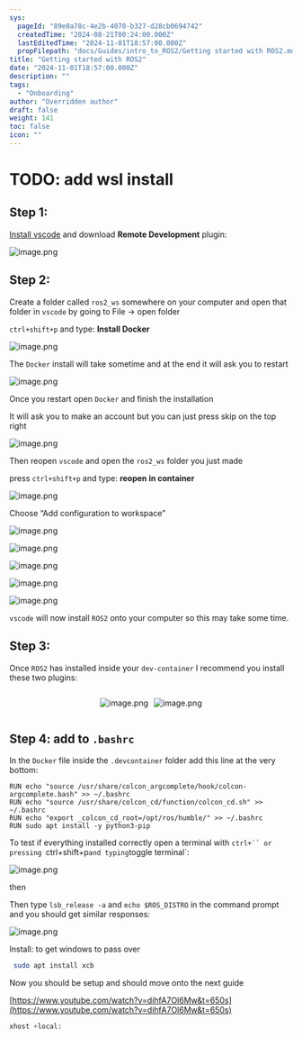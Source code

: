 ```yaml
---
sys:
  pageId: "89e0a78c-4e2b-4070-b327-d28cb0694742"
  createdTime: "2024-08-21T00:24:00.000Z"
  lastEditedTime: "2024-11-01T18:57:00.000Z"
  propFilepath: "docs/Guides/intro_to_ROS2/Getting started with ROS2.md"
title: "Getting started with ROS2"
date: "2024-11-01T18:57:00.000Z"
description: ""
tags:
  - "Onboarding"
author: "Overridden author"
draft: false
weight: 141
toc: false
icon: ""
---
```


# TODO: add wsl install

## Step 1:

[Install vscode](https://code.visualstudio.com/download) and download **Remote Development** plugin:

![image.png](https://prod-files-secure.s3.us-west-2.amazonaws.com/d518164a-d88e-44d1-a4ee-3adb3bd8bce0/efb52993-1881-4a40-b95e-6f020334f022/image.png?X-Amz-Algorithm=AWS4-HMAC-SHA256&X-Amz-Content-Sha256=UNSIGNED-PAYLOAD&X-Amz-Credential=ASIAZI2LB466TCMMO7VA%2F20250224%2Fus-west-2%2Fs3%2Faws4_request&X-Amz-Date=20250224T150901Z&X-Amz-Expires=3600&X-Amz-Security-Token=IQoJb3JpZ2luX2VjEPb%2F%2F%2F%2F%2F%2F%2F%2F%2F%2FwEaCXVzLXdlc3QtMiJGMEQCIGzgthcPoPo2%2BLM83XsrhthxoxTn%2BsoiH5NgMtW%2FLY46AiATkaxA4Zt%2FL2%2B2lEAdvr9Hc38ywn12qbTYwRdU6dsJUSr%2FAwgvEAAaDDYzNzQyMzE4MzgwNSIMxEPDmCfrXca1%2BOSOKtwDpYQEnqvhChUBBcmSwZoqq1czTYhDQawvBUATyNQ%2FCMNQRW2QgLNs3SCl%2Fb4D7WPnf%2BZnW0BE%2BD3Et7yMa3Z%2Fnfxxv6hJYdI8Ei5zirwXBC1f0Dr6uB24e2c6jrA3bKlfD8wcFJrKRchOCj7DQ132WwUbOXtsaG5q9%2FaO9oemFZLPn5Tx15CFFg90rEoNTl57Vvn6wbjJ3MP%2Bzj7BRGkNezRddL6BowsleKrgnB8QdtTdtTMzuFfGrv6rYtLOjnIoP7BxKhDPQiTir9FUMfj6bY1Z4vwMWiEA7gyA0YpERXmn2cKinfbRQeDomGFlUTDW7HjWA8drYVojVFGFreSqHz4g7v5HUicFHrHes10ZIAUKB5MQ0EclOkO3uuFxxnB%2B%2FHPgNrcLUlI39yPCug1RgHa%2FmBuYwZvGQNm8mdlPWVwtzgSw%2BoimIXY%2BIQHYLiFK0sCVpmaUs%2FFsgG8kUF%2FUH9MfmPeWsA04XBWvFZ60seSN3D%2BgMF8ZbVdaw%2BkZFiKMOwbUfm8lwm7V4GMLOkLyW7nd8gFxo1llcCfwD41V4OAk7beubGC1Y6UFI88mECvszYgddT%2FgMex1rAtjfJqj9B%2FGoVkrgoWQoWwXJrJRtpaVLT7sY2KFBgclaAow5f7xvQY6pgE3OODX0mcRvCrMpYTIbQvTl5byKt0MioFuTcpp2oH113lRTMOuklpyAz%2BOGTUZ5%2BY%2BERf5x0J1ZWLF4cV1XEPuvZH6PHQaonNGQ1QM2SGZ7SEK%2BH3Diag5lDUy7IteIuOKUkMd4x%2BVJMGXde0UDNwx2DaS%2B%2FwuJJHz3q0WOAj54KXIhm1l8kzxsJ0j42n6eSqwXh3ph2D0FT0z0u6%2BvrDOQvD1AQAE&X-Amz-Signature=ba06e727a70e827dfee97c9d4e1944a0a28d6da92230e2323eb8e1b59eccab66&X-Amz-SignedHeaders=host&x-id=GetObject)

## Step 2:

Create a folder called `ros2_ws` somewhere on your computer and open that folder in `vscode` by going to File → open folder 

`ctrl+shift+p` and type: **Install Docker**

![image.png](https://prod-files-secure.s3.us-west-2.amazonaws.com/d518164a-d88e-44d1-a4ee-3adb3bd8bce0/2269dc0e-1cd5-47ff-bceb-c04ad9b2eab0/image.png?X-Amz-Algorithm=AWS4-HMAC-SHA256&X-Amz-Content-Sha256=UNSIGNED-PAYLOAD&X-Amz-Credential=ASIAZI2LB466TCMMO7VA%2F20250224%2Fus-west-2%2Fs3%2Faws4_request&X-Amz-Date=20250224T150901Z&X-Amz-Expires=3600&X-Amz-Security-Token=IQoJb3JpZ2luX2VjEPb%2F%2F%2F%2F%2F%2F%2F%2F%2F%2FwEaCXVzLXdlc3QtMiJGMEQCIGzgthcPoPo2%2BLM83XsrhthxoxTn%2BsoiH5NgMtW%2FLY46AiATkaxA4Zt%2FL2%2B2lEAdvr9Hc38ywn12qbTYwRdU6dsJUSr%2FAwgvEAAaDDYzNzQyMzE4MzgwNSIMxEPDmCfrXca1%2BOSOKtwDpYQEnqvhChUBBcmSwZoqq1czTYhDQawvBUATyNQ%2FCMNQRW2QgLNs3SCl%2Fb4D7WPnf%2BZnW0BE%2BD3Et7yMa3Z%2Fnfxxv6hJYdI8Ei5zirwXBC1f0Dr6uB24e2c6jrA3bKlfD8wcFJrKRchOCj7DQ132WwUbOXtsaG5q9%2FaO9oemFZLPn5Tx15CFFg90rEoNTl57Vvn6wbjJ3MP%2Bzj7BRGkNezRddL6BowsleKrgnB8QdtTdtTMzuFfGrv6rYtLOjnIoP7BxKhDPQiTir9FUMfj6bY1Z4vwMWiEA7gyA0YpERXmn2cKinfbRQeDomGFlUTDW7HjWA8drYVojVFGFreSqHz4g7v5HUicFHrHes10ZIAUKB5MQ0EclOkO3uuFxxnB%2B%2FHPgNrcLUlI39yPCug1RgHa%2FmBuYwZvGQNm8mdlPWVwtzgSw%2BoimIXY%2BIQHYLiFK0sCVpmaUs%2FFsgG8kUF%2FUH9MfmPeWsA04XBWvFZ60seSN3D%2BgMF8ZbVdaw%2BkZFiKMOwbUfm8lwm7V4GMLOkLyW7nd8gFxo1llcCfwD41V4OAk7beubGC1Y6UFI88mECvszYgddT%2FgMex1rAtjfJqj9B%2FGoVkrgoWQoWwXJrJRtpaVLT7sY2KFBgclaAow5f7xvQY6pgE3OODX0mcRvCrMpYTIbQvTl5byKt0MioFuTcpp2oH113lRTMOuklpyAz%2BOGTUZ5%2BY%2BERf5x0J1ZWLF4cV1XEPuvZH6PHQaonNGQ1QM2SGZ7SEK%2BH3Diag5lDUy7IteIuOKUkMd4x%2BVJMGXde0UDNwx2DaS%2B%2FwuJJHz3q0WOAj54KXIhm1l8kzxsJ0j42n6eSqwXh3ph2D0FT0z0u6%2BvrDOQvD1AQAE&X-Amz-Signature=78029458bb825854269856882b869a191f409ca47fd2511480f310787719d71f&X-Amz-SignedHeaders=host&x-id=GetObject)

The `Docker` install will take sometime and at the end it will ask you to restart

![image.png](https://prod-files-secure.s3.us-west-2.amazonaws.com/d518164a-d88e-44d1-a4ee-3adb3bd8bce0/ed233f78-be33-4b1f-b89c-9c346c0e961e/image.png?X-Amz-Algorithm=AWS4-HMAC-SHA256&X-Amz-Content-Sha256=UNSIGNED-PAYLOAD&X-Amz-Credential=ASIAZI2LB466TCMMO7VA%2F20250224%2Fus-west-2%2Fs3%2Faws4_request&X-Amz-Date=20250224T150901Z&X-Amz-Expires=3600&X-Amz-Security-Token=IQoJb3JpZ2luX2VjEPb%2F%2F%2F%2F%2F%2F%2F%2F%2F%2FwEaCXVzLXdlc3QtMiJGMEQCIGzgthcPoPo2%2BLM83XsrhthxoxTn%2BsoiH5NgMtW%2FLY46AiATkaxA4Zt%2FL2%2B2lEAdvr9Hc38ywn12qbTYwRdU6dsJUSr%2FAwgvEAAaDDYzNzQyMzE4MzgwNSIMxEPDmCfrXca1%2BOSOKtwDpYQEnqvhChUBBcmSwZoqq1czTYhDQawvBUATyNQ%2FCMNQRW2QgLNs3SCl%2Fb4D7WPnf%2BZnW0BE%2BD3Et7yMa3Z%2Fnfxxv6hJYdI8Ei5zirwXBC1f0Dr6uB24e2c6jrA3bKlfD8wcFJrKRchOCj7DQ132WwUbOXtsaG5q9%2FaO9oemFZLPn5Tx15CFFg90rEoNTl57Vvn6wbjJ3MP%2Bzj7BRGkNezRddL6BowsleKrgnB8QdtTdtTMzuFfGrv6rYtLOjnIoP7BxKhDPQiTir9FUMfj6bY1Z4vwMWiEA7gyA0YpERXmn2cKinfbRQeDomGFlUTDW7HjWA8drYVojVFGFreSqHz4g7v5HUicFHrHes10ZIAUKB5MQ0EclOkO3uuFxxnB%2B%2FHPgNrcLUlI39yPCug1RgHa%2FmBuYwZvGQNm8mdlPWVwtzgSw%2BoimIXY%2BIQHYLiFK0sCVpmaUs%2FFsgG8kUF%2FUH9MfmPeWsA04XBWvFZ60seSN3D%2BgMF8ZbVdaw%2BkZFiKMOwbUfm8lwm7V4GMLOkLyW7nd8gFxo1llcCfwD41V4OAk7beubGC1Y6UFI88mECvszYgddT%2FgMex1rAtjfJqj9B%2FGoVkrgoWQoWwXJrJRtpaVLT7sY2KFBgclaAow5f7xvQY6pgE3OODX0mcRvCrMpYTIbQvTl5byKt0MioFuTcpp2oH113lRTMOuklpyAz%2BOGTUZ5%2BY%2BERf5x0J1ZWLF4cV1XEPuvZH6PHQaonNGQ1QM2SGZ7SEK%2BH3Diag5lDUy7IteIuOKUkMd4x%2BVJMGXde0UDNwx2DaS%2B%2FwuJJHz3q0WOAj54KXIhm1l8kzxsJ0j42n6eSqwXh3ph2D0FT0z0u6%2BvrDOQvD1AQAE&X-Amz-Signature=708838cc4604c8bbfa08f5d944a8532b49baa01b201245aa619fadd89bba093f&X-Amz-SignedHeaders=host&x-id=GetObject)

Once you restart open `Docker` and finish the installation

It will ask you to make an account but you can just press skip on the top right

![image.png](https://prod-files-secure.s3.us-west-2.amazonaws.com/d518164a-d88e-44d1-a4ee-3adb3bd8bce0/21010ad9-1659-4fd9-9f59-9932a09b2a3d/image.png?X-Amz-Algorithm=AWS4-HMAC-SHA256&X-Amz-Content-Sha256=UNSIGNED-PAYLOAD&X-Amz-Credential=ASIAZI2LB466TCMMO7VA%2F20250224%2Fus-west-2%2Fs3%2Faws4_request&X-Amz-Date=20250224T150901Z&X-Amz-Expires=3600&X-Amz-Security-Token=IQoJb3JpZ2luX2VjEPb%2F%2F%2F%2F%2F%2F%2F%2F%2F%2FwEaCXVzLXdlc3QtMiJGMEQCIGzgthcPoPo2%2BLM83XsrhthxoxTn%2BsoiH5NgMtW%2FLY46AiATkaxA4Zt%2FL2%2B2lEAdvr9Hc38ywn12qbTYwRdU6dsJUSr%2FAwgvEAAaDDYzNzQyMzE4MzgwNSIMxEPDmCfrXca1%2BOSOKtwDpYQEnqvhChUBBcmSwZoqq1czTYhDQawvBUATyNQ%2FCMNQRW2QgLNs3SCl%2Fb4D7WPnf%2BZnW0BE%2BD3Et7yMa3Z%2Fnfxxv6hJYdI8Ei5zirwXBC1f0Dr6uB24e2c6jrA3bKlfD8wcFJrKRchOCj7DQ132WwUbOXtsaG5q9%2FaO9oemFZLPn5Tx15CFFg90rEoNTl57Vvn6wbjJ3MP%2Bzj7BRGkNezRddL6BowsleKrgnB8QdtTdtTMzuFfGrv6rYtLOjnIoP7BxKhDPQiTir9FUMfj6bY1Z4vwMWiEA7gyA0YpERXmn2cKinfbRQeDomGFlUTDW7HjWA8drYVojVFGFreSqHz4g7v5HUicFHrHes10ZIAUKB5MQ0EclOkO3uuFxxnB%2B%2FHPgNrcLUlI39yPCug1RgHa%2FmBuYwZvGQNm8mdlPWVwtzgSw%2BoimIXY%2BIQHYLiFK0sCVpmaUs%2FFsgG8kUF%2FUH9MfmPeWsA04XBWvFZ60seSN3D%2BgMF8ZbVdaw%2BkZFiKMOwbUfm8lwm7V4GMLOkLyW7nd8gFxo1llcCfwD41V4OAk7beubGC1Y6UFI88mECvszYgddT%2FgMex1rAtjfJqj9B%2FGoVkrgoWQoWwXJrJRtpaVLT7sY2KFBgclaAow5f7xvQY6pgE3OODX0mcRvCrMpYTIbQvTl5byKt0MioFuTcpp2oH113lRTMOuklpyAz%2BOGTUZ5%2BY%2BERf5x0J1ZWLF4cV1XEPuvZH6PHQaonNGQ1QM2SGZ7SEK%2BH3Diag5lDUy7IteIuOKUkMd4x%2BVJMGXde0UDNwx2DaS%2B%2FwuJJHz3q0WOAj54KXIhm1l8kzxsJ0j42n6eSqwXh3ph2D0FT0z0u6%2BvrDOQvD1AQAE&X-Amz-Signature=da3ac4a72771c85316b21e7846cec9c95fd6d0d89fe11ea5d2255c21d789d87d&X-Amz-SignedHeaders=host&x-id=GetObject)

Then reopen `vscode` and open the `ros2_ws` folder you just made

press `ctrl+shift+p` and type: **reopen in container**

![image.png](https://prod-files-secure.s3.us-west-2.amazonaws.com/d518164a-d88e-44d1-a4ee-3adb3bd8bce0/4e93b8c2-41ad-488c-8095-c74205196118/image.png?X-Amz-Algorithm=AWS4-HMAC-SHA256&X-Amz-Content-Sha256=UNSIGNED-PAYLOAD&X-Amz-Credential=ASIAZI2LB466TCMMO7VA%2F20250224%2Fus-west-2%2Fs3%2Faws4_request&X-Amz-Date=20250224T150901Z&X-Amz-Expires=3600&X-Amz-Security-Token=IQoJb3JpZ2luX2VjEPb%2F%2F%2F%2F%2F%2F%2F%2F%2F%2FwEaCXVzLXdlc3QtMiJGMEQCIGzgthcPoPo2%2BLM83XsrhthxoxTn%2BsoiH5NgMtW%2FLY46AiATkaxA4Zt%2FL2%2B2lEAdvr9Hc38ywn12qbTYwRdU6dsJUSr%2FAwgvEAAaDDYzNzQyMzE4MzgwNSIMxEPDmCfrXca1%2BOSOKtwDpYQEnqvhChUBBcmSwZoqq1czTYhDQawvBUATyNQ%2FCMNQRW2QgLNs3SCl%2Fb4D7WPnf%2BZnW0BE%2BD3Et7yMa3Z%2Fnfxxv6hJYdI8Ei5zirwXBC1f0Dr6uB24e2c6jrA3bKlfD8wcFJrKRchOCj7DQ132WwUbOXtsaG5q9%2FaO9oemFZLPn5Tx15CFFg90rEoNTl57Vvn6wbjJ3MP%2Bzj7BRGkNezRddL6BowsleKrgnB8QdtTdtTMzuFfGrv6rYtLOjnIoP7BxKhDPQiTir9FUMfj6bY1Z4vwMWiEA7gyA0YpERXmn2cKinfbRQeDomGFlUTDW7HjWA8drYVojVFGFreSqHz4g7v5HUicFHrHes10ZIAUKB5MQ0EclOkO3uuFxxnB%2B%2FHPgNrcLUlI39yPCug1RgHa%2FmBuYwZvGQNm8mdlPWVwtzgSw%2BoimIXY%2BIQHYLiFK0sCVpmaUs%2FFsgG8kUF%2FUH9MfmPeWsA04XBWvFZ60seSN3D%2BgMF8ZbVdaw%2BkZFiKMOwbUfm8lwm7V4GMLOkLyW7nd8gFxo1llcCfwD41V4OAk7beubGC1Y6UFI88mECvszYgddT%2FgMex1rAtjfJqj9B%2FGoVkrgoWQoWwXJrJRtpaVLT7sY2KFBgclaAow5f7xvQY6pgE3OODX0mcRvCrMpYTIbQvTl5byKt0MioFuTcpp2oH113lRTMOuklpyAz%2BOGTUZ5%2BY%2BERf5x0J1ZWLF4cV1XEPuvZH6PHQaonNGQ1QM2SGZ7SEK%2BH3Diag5lDUy7IteIuOKUkMd4x%2BVJMGXde0UDNwx2DaS%2B%2FwuJJHz3q0WOAj54KXIhm1l8kzxsJ0j42n6eSqwXh3ph2D0FT0z0u6%2BvrDOQvD1AQAE&X-Amz-Signature=e8fc31ad1eac912ecb40909464d36ab8294eab33bce8d7d7fa0148fffbd20073&X-Amz-SignedHeaders=host&x-id=GetObject)

Choose “Add configuration to workspace”

![image.png](https://prod-files-secure.s3.us-west-2.amazonaws.com/d518164a-d88e-44d1-a4ee-3adb3bd8bce0/9560b282-5060-4989-ba37-97e7b2c22476/image.png?X-Amz-Algorithm=AWS4-HMAC-SHA256&X-Amz-Content-Sha256=UNSIGNED-PAYLOAD&X-Amz-Credential=ASIAZI2LB466TCMMO7VA%2F20250224%2Fus-west-2%2Fs3%2Faws4_request&X-Amz-Date=20250224T150901Z&X-Amz-Expires=3600&X-Amz-Security-Token=IQoJb3JpZ2luX2VjEPb%2F%2F%2F%2F%2F%2F%2F%2F%2F%2FwEaCXVzLXdlc3QtMiJGMEQCIGzgthcPoPo2%2BLM83XsrhthxoxTn%2BsoiH5NgMtW%2FLY46AiATkaxA4Zt%2FL2%2B2lEAdvr9Hc38ywn12qbTYwRdU6dsJUSr%2FAwgvEAAaDDYzNzQyMzE4MzgwNSIMxEPDmCfrXca1%2BOSOKtwDpYQEnqvhChUBBcmSwZoqq1czTYhDQawvBUATyNQ%2FCMNQRW2QgLNs3SCl%2Fb4D7WPnf%2BZnW0BE%2BD3Et7yMa3Z%2Fnfxxv6hJYdI8Ei5zirwXBC1f0Dr6uB24e2c6jrA3bKlfD8wcFJrKRchOCj7DQ132WwUbOXtsaG5q9%2FaO9oemFZLPn5Tx15CFFg90rEoNTl57Vvn6wbjJ3MP%2Bzj7BRGkNezRddL6BowsleKrgnB8QdtTdtTMzuFfGrv6rYtLOjnIoP7BxKhDPQiTir9FUMfj6bY1Z4vwMWiEA7gyA0YpERXmn2cKinfbRQeDomGFlUTDW7HjWA8drYVojVFGFreSqHz4g7v5HUicFHrHes10ZIAUKB5MQ0EclOkO3uuFxxnB%2B%2FHPgNrcLUlI39yPCug1RgHa%2FmBuYwZvGQNm8mdlPWVwtzgSw%2BoimIXY%2BIQHYLiFK0sCVpmaUs%2FFsgG8kUF%2FUH9MfmPeWsA04XBWvFZ60seSN3D%2BgMF8ZbVdaw%2BkZFiKMOwbUfm8lwm7V4GMLOkLyW7nd8gFxo1llcCfwD41V4OAk7beubGC1Y6UFI88mECvszYgddT%2FgMex1rAtjfJqj9B%2FGoVkrgoWQoWwXJrJRtpaVLT7sY2KFBgclaAow5f7xvQY6pgE3OODX0mcRvCrMpYTIbQvTl5byKt0MioFuTcpp2oH113lRTMOuklpyAz%2BOGTUZ5%2BY%2BERf5x0J1ZWLF4cV1XEPuvZH6PHQaonNGQ1QM2SGZ7SEK%2BH3Diag5lDUy7IteIuOKUkMd4x%2BVJMGXde0UDNwx2DaS%2B%2FwuJJHz3q0WOAj54KXIhm1l8kzxsJ0j42n6eSqwXh3ph2D0FT0z0u6%2BvrDOQvD1AQAE&X-Amz-Signature=e59459408e8cafb73f48dcde529fc45ee49378e88ac9770b603aea976b6ec685&X-Amz-SignedHeaders=host&x-id=GetObject)

![image.png](https://prod-files-secure.s3.us-west-2.amazonaws.com/d518164a-d88e-44d1-a4ee-3adb3bd8bce0/2ee63f81-886b-48e8-a553-dc6e5eac99e4/image.png?X-Amz-Algorithm=AWS4-HMAC-SHA256&X-Amz-Content-Sha256=UNSIGNED-PAYLOAD&X-Amz-Credential=ASIAZI2LB466TCMMO7VA%2F20250224%2Fus-west-2%2Fs3%2Faws4_request&X-Amz-Date=20250224T150901Z&X-Amz-Expires=3600&X-Amz-Security-Token=IQoJb3JpZ2luX2VjEPb%2F%2F%2F%2F%2F%2F%2F%2F%2F%2FwEaCXVzLXdlc3QtMiJGMEQCIGzgthcPoPo2%2BLM83XsrhthxoxTn%2BsoiH5NgMtW%2FLY46AiATkaxA4Zt%2FL2%2B2lEAdvr9Hc38ywn12qbTYwRdU6dsJUSr%2FAwgvEAAaDDYzNzQyMzE4MzgwNSIMxEPDmCfrXca1%2BOSOKtwDpYQEnqvhChUBBcmSwZoqq1czTYhDQawvBUATyNQ%2FCMNQRW2QgLNs3SCl%2Fb4D7WPnf%2BZnW0BE%2BD3Et7yMa3Z%2Fnfxxv6hJYdI8Ei5zirwXBC1f0Dr6uB24e2c6jrA3bKlfD8wcFJrKRchOCj7DQ132WwUbOXtsaG5q9%2FaO9oemFZLPn5Tx15CFFg90rEoNTl57Vvn6wbjJ3MP%2Bzj7BRGkNezRddL6BowsleKrgnB8QdtTdtTMzuFfGrv6rYtLOjnIoP7BxKhDPQiTir9FUMfj6bY1Z4vwMWiEA7gyA0YpERXmn2cKinfbRQeDomGFlUTDW7HjWA8drYVojVFGFreSqHz4g7v5HUicFHrHes10ZIAUKB5MQ0EclOkO3uuFxxnB%2B%2FHPgNrcLUlI39yPCug1RgHa%2FmBuYwZvGQNm8mdlPWVwtzgSw%2BoimIXY%2BIQHYLiFK0sCVpmaUs%2FFsgG8kUF%2FUH9MfmPeWsA04XBWvFZ60seSN3D%2BgMF8ZbVdaw%2BkZFiKMOwbUfm8lwm7V4GMLOkLyW7nd8gFxo1llcCfwD41V4OAk7beubGC1Y6UFI88mECvszYgddT%2FgMex1rAtjfJqj9B%2FGoVkrgoWQoWwXJrJRtpaVLT7sY2KFBgclaAow5f7xvQY6pgE3OODX0mcRvCrMpYTIbQvTl5byKt0MioFuTcpp2oH113lRTMOuklpyAz%2BOGTUZ5%2BY%2BERf5x0J1ZWLF4cV1XEPuvZH6PHQaonNGQ1QM2SGZ7SEK%2BH3Diag5lDUy7IteIuOKUkMd4x%2BVJMGXde0UDNwx2DaS%2B%2FwuJJHz3q0WOAj54KXIhm1l8kzxsJ0j42n6eSqwXh3ph2D0FT0z0u6%2BvrDOQvD1AQAE&X-Amz-Signature=eddff168c81f1519a9600bc72298a242c50488c27792069b163bab7818edf423&X-Amz-SignedHeaders=host&x-id=GetObject)

![image.png](https://prod-files-secure.s3.us-west-2.amazonaws.com/d518164a-d88e-44d1-a4ee-3adb3bd8bce0/ae1580b2-b048-407e-aed9-b584224a7a04/image.png?X-Amz-Algorithm=AWS4-HMAC-SHA256&X-Amz-Content-Sha256=UNSIGNED-PAYLOAD&X-Amz-Credential=ASIAZI2LB466TCMMO7VA%2F20250224%2Fus-west-2%2Fs3%2Faws4_request&X-Amz-Date=20250224T150901Z&X-Amz-Expires=3600&X-Amz-Security-Token=IQoJb3JpZ2luX2VjEPb%2F%2F%2F%2F%2F%2F%2F%2F%2F%2FwEaCXVzLXdlc3QtMiJGMEQCIGzgthcPoPo2%2BLM83XsrhthxoxTn%2BsoiH5NgMtW%2FLY46AiATkaxA4Zt%2FL2%2B2lEAdvr9Hc38ywn12qbTYwRdU6dsJUSr%2FAwgvEAAaDDYzNzQyMzE4MzgwNSIMxEPDmCfrXca1%2BOSOKtwDpYQEnqvhChUBBcmSwZoqq1czTYhDQawvBUATyNQ%2FCMNQRW2QgLNs3SCl%2Fb4D7WPnf%2BZnW0BE%2BD3Et7yMa3Z%2Fnfxxv6hJYdI8Ei5zirwXBC1f0Dr6uB24e2c6jrA3bKlfD8wcFJrKRchOCj7DQ132WwUbOXtsaG5q9%2FaO9oemFZLPn5Tx15CFFg90rEoNTl57Vvn6wbjJ3MP%2Bzj7BRGkNezRddL6BowsleKrgnB8QdtTdtTMzuFfGrv6rYtLOjnIoP7BxKhDPQiTir9FUMfj6bY1Z4vwMWiEA7gyA0YpERXmn2cKinfbRQeDomGFlUTDW7HjWA8drYVojVFGFreSqHz4g7v5HUicFHrHes10ZIAUKB5MQ0EclOkO3uuFxxnB%2B%2FHPgNrcLUlI39yPCug1RgHa%2FmBuYwZvGQNm8mdlPWVwtzgSw%2BoimIXY%2BIQHYLiFK0sCVpmaUs%2FFsgG8kUF%2FUH9MfmPeWsA04XBWvFZ60seSN3D%2BgMF8ZbVdaw%2BkZFiKMOwbUfm8lwm7V4GMLOkLyW7nd8gFxo1llcCfwD41V4OAk7beubGC1Y6UFI88mECvszYgddT%2FgMex1rAtjfJqj9B%2FGoVkrgoWQoWwXJrJRtpaVLT7sY2KFBgclaAow5f7xvQY6pgE3OODX0mcRvCrMpYTIbQvTl5byKt0MioFuTcpp2oH113lRTMOuklpyAz%2BOGTUZ5%2BY%2BERf5x0J1ZWLF4cV1XEPuvZH6PHQaonNGQ1QM2SGZ7SEK%2BH3Diag5lDUy7IteIuOKUkMd4x%2BVJMGXde0UDNwx2DaS%2B%2FwuJJHz3q0WOAj54KXIhm1l8kzxsJ0j42n6eSqwXh3ph2D0FT0z0u6%2BvrDOQvD1AQAE&X-Amz-Signature=92f0715fe7e7afbfb8ff64be2f0b0a760427f93ed39d045929e9e310ad1310f6&X-Amz-SignedHeaders=host&x-id=GetObject)

![image.png](https://prod-files-secure.s3.us-west-2.amazonaws.com/d518164a-d88e-44d1-a4ee-3adb3bd8bce0/53255b28-f75e-430f-b9e3-c0ac8577e42b/image.png?X-Amz-Algorithm=AWS4-HMAC-SHA256&X-Amz-Content-Sha256=UNSIGNED-PAYLOAD&X-Amz-Credential=ASIAZI2LB466TCMMO7VA%2F20250224%2Fus-west-2%2Fs3%2Faws4_request&X-Amz-Date=20250224T150901Z&X-Amz-Expires=3600&X-Amz-Security-Token=IQoJb3JpZ2luX2VjEPb%2F%2F%2F%2F%2F%2F%2F%2F%2F%2FwEaCXVzLXdlc3QtMiJGMEQCIGzgthcPoPo2%2BLM83XsrhthxoxTn%2BsoiH5NgMtW%2FLY46AiATkaxA4Zt%2FL2%2B2lEAdvr9Hc38ywn12qbTYwRdU6dsJUSr%2FAwgvEAAaDDYzNzQyMzE4MzgwNSIMxEPDmCfrXca1%2BOSOKtwDpYQEnqvhChUBBcmSwZoqq1czTYhDQawvBUATyNQ%2FCMNQRW2QgLNs3SCl%2Fb4D7WPnf%2BZnW0BE%2BD3Et7yMa3Z%2Fnfxxv6hJYdI8Ei5zirwXBC1f0Dr6uB24e2c6jrA3bKlfD8wcFJrKRchOCj7DQ132WwUbOXtsaG5q9%2FaO9oemFZLPn5Tx15CFFg90rEoNTl57Vvn6wbjJ3MP%2Bzj7BRGkNezRddL6BowsleKrgnB8QdtTdtTMzuFfGrv6rYtLOjnIoP7BxKhDPQiTir9FUMfj6bY1Z4vwMWiEA7gyA0YpERXmn2cKinfbRQeDomGFlUTDW7HjWA8drYVojVFGFreSqHz4g7v5HUicFHrHes10ZIAUKB5MQ0EclOkO3uuFxxnB%2B%2FHPgNrcLUlI39yPCug1RgHa%2FmBuYwZvGQNm8mdlPWVwtzgSw%2BoimIXY%2BIQHYLiFK0sCVpmaUs%2FFsgG8kUF%2FUH9MfmPeWsA04XBWvFZ60seSN3D%2BgMF8ZbVdaw%2BkZFiKMOwbUfm8lwm7V4GMLOkLyW7nd8gFxo1llcCfwD41V4OAk7beubGC1Y6UFI88mECvszYgddT%2FgMex1rAtjfJqj9B%2FGoVkrgoWQoWwXJrJRtpaVLT7sY2KFBgclaAow5f7xvQY6pgE3OODX0mcRvCrMpYTIbQvTl5byKt0MioFuTcpp2oH113lRTMOuklpyAz%2BOGTUZ5%2BY%2BERf5x0J1ZWLF4cV1XEPuvZH6PHQaonNGQ1QM2SGZ7SEK%2BH3Diag5lDUy7IteIuOKUkMd4x%2BVJMGXde0UDNwx2DaS%2B%2FwuJJHz3q0WOAj54KXIhm1l8kzxsJ0j42n6eSqwXh3ph2D0FT0z0u6%2BvrDOQvD1AQAE&X-Amz-Signature=0e9e3815c1648102682efd2bfd98028afec67924b06d0cd9c518ebc5ebef6e24&X-Amz-SignedHeaders=host&x-id=GetObject)

![image.png](https://prod-files-secure.s3.us-west-2.amazonaws.com/d518164a-d88e-44d1-a4ee-3adb3bd8bce0/7c562767-5af9-4ffb-97d1-327bcdf4ee00/image.png?X-Amz-Algorithm=AWS4-HMAC-SHA256&X-Amz-Content-Sha256=UNSIGNED-PAYLOAD&X-Amz-Credential=ASIAZI2LB466TCMMO7VA%2F20250224%2Fus-west-2%2Fs3%2Faws4_request&X-Amz-Date=20250224T150901Z&X-Amz-Expires=3600&X-Amz-Security-Token=IQoJb3JpZ2luX2VjEPb%2F%2F%2F%2F%2F%2F%2F%2F%2F%2FwEaCXVzLXdlc3QtMiJGMEQCIGzgthcPoPo2%2BLM83XsrhthxoxTn%2BsoiH5NgMtW%2FLY46AiATkaxA4Zt%2FL2%2B2lEAdvr9Hc38ywn12qbTYwRdU6dsJUSr%2FAwgvEAAaDDYzNzQyMzE4MzgwNSIMxEPDmCfrXca1%2BOSOKtwDpYQEnqvhChUBBcmSwZoqq1czTYhDQawvBUATyNQ%2FCMNQRW2QgLNs3SCl%2Fb4D7WPnf%2BZnW0BE%2BD3Et7yMa3Z%2Fnfxxv6hJYdI8Ei5zirwXBC1f0Dr6uB24e2c6jrA3bKlfD8wcFJrKRchOCj7DQ132WwUbOXtsaG5q9%2FaO9oemFZLPn5Tx15CFFg90rEoNTl57Vvn6wbjJ3MP%2Bzj7BRGkNezRddL6BowsleKrgnB8QdtTdtTMzuFfGrv6rYtLOjnIoP7BxKhDPQiTir9FUMfj6bY1Z4vwMWiEA7gyA0YpERXmn2cKinfbRQeDomGFlUTDW7HjWA8drYVojVFGFreSqHz4g7v5HUicFHrHes10ZIAUKB5MQ0EclOkO3uuFxxnB%2B%2FHPgNrcLUlI39yPCug1RgHa%2FmBuYwZvGQNm8mdlPWVwtzgSw%2BoimIXY%2BIQHYLiFK0sCVpmaUs%2FFsgG8kUF%2FUH9MfmPeWsA04XBWvFZ60seSN3D%2BgMF8ZbVdaw%2BkZFiKMOwbUfm8lwm7V4GMLOkLyW7nd8gFxo1llcCfwD41V4OAk7beubGC1Y6UFI88mECvszYgddT%2FgMex1rAtjfJqj9B%2FGoVkrgoWQoWwXJrJRtpaVLT7sY2KFBgclaAow5f7xvQY6pgE3OODX0mcRvCrMpYTIbQvTl5byKt0MioFuTcpp2oH113lRTMOuklpyAz%2BOGTUZ5%2BY%2BERf5x0J1ZWLF4cV1XEPuvZH6PHQaonNGQ1QM2SGZ7SEK%2BH3Diag5lDUy7IteIuOKUkMd4x%2BVJMGXde0UDNwx2DaS%2B%2FwuJJHz3q0WOAj54KXIhm1l8kzxsJ0j42n6eSqwXh3ph2D0FT0z0u6%2BvrDOQvD1AQAE&X-Amz-Signature=5951dedddc16d824208ce40dd39caf9fc16db2040b2fa9028eae060c580e09be&X-Amz-SignedHeaders=host&x-id=GetObject)

`vscode` will now install `ROS2` onto your computer so this may take some time.

## Step 3:

Once `ROS2` has installed inside your `dev-container` I recommend you install these two plugins:

<div style="display: flex;flex-direction: row; column-gap:10px; max-width: 630px;justify-content: center;">
<div>

![image.png](https://prod-files-secure.s3.us-west-2.amazonaws.com/d518164a-d88e-44d1-a4ee-3adb3bd8bce0/3fc3d550-5a54-4ba1-ba6b-faa01cdb7369/image.png?X-Amz-Algorithm=AWS4-HMAC-SHA256&X-Amz-Content-Sha256=UNSIGNED-PAYLOAD&X-Amz-Credential=ASIAZI2LB4664FNRDVJZ%2F20250224%2Fus-west-2%2Fs3%2Faws4_request&X-Amz-Date=20250224T150908Z&X-Amz-Expires=3600&X-Amz-Security-Token=IQoJb3JpZ2luX2VjEPb%2F%2F%2F%2F%2F%2F%2F%2F%2F%2FwEaCXVzLXdlc3QtMiJHMEUCIQCpkaJMKCtgSfH5iewCEoA8JTVo15kaZDbXuRJrudsnigIgMzeF4fgYMvpMRz6EC8j3qGFEcfqHdKr94WTocSw%2FECUq%2FwMILxAAGgw2Mzc0MjMxODM4MDUiDOa7yfkLMjDYl0dO1ircAzPTDl2cmopwE9bR04wwFjfBGpMpFREvMiZ5fBTvUCwAbLffCpH3eHIgN%2FvJegRpjn%2Ff9RO1TFO1lwlCLte7RCQJtAHJn8M36qwiUMcjOQDezjagrsdnGXv9%2BGdBmwDfwekWmemoqGsqr4ZKu8W6Ej5lsrFIoIh47HbzQa1tzivcKv%2FUw%2FQ69MGJG6cxWkKDumjvtOItRHFEn6jXf6HHUi%2FyUx3xRS6f9T4gtGUwV2CP%2FUq0m2eyusqxqOqh%2BXgJO1rXUmz6Eq51aD4Yajsp6mLFxJ2UdTOOg92%2BoeMJ6tG0WmklgzU9to6z20M0NjnyvxDK9MKgMivW5bx6OxPDGK0Z5PtVxnN6r5qTdM4%2FVXDHjrT%2FElj3QsZM1Tvl7GQzXsmSJEcdhDAVL0KlJSkd6igeNRtMgUDyiYgmIgmD0Y5qGUvnoF%2F2lcf04QL9fgOXy5ys3kSQVUTjdp40pjckiFGqCnOlgI0EIevsJajtsfXJfA77auFDu%2FhmZbOBeE0fH3XJ%2BYtw34MzLv%2FQErOhPvu3ASyV1SXA8ftxTu1G%2F%2BHH5FF49nTALPkabW0kH3jUxehGv0QD5Eg3HRLFovhL3UTAi%2BAtljYihTV0HgkahhtlFNMwoYEafh9ZnXnUMPD%2B8b0GOqUBXocPB2SJUJZsn4j%2FnaC4je5zDsKfSVelHhnltBoljReBnwmX4ouuz29LTTXm1hWirHz27bifNeeGhOAlYcwWUxS%2BTmpVoDO%2FXxdng3dZEG0KRlJ32nELw%2BxVL539aNSo0GJVWhJkZuJORU4ljUblXiGLoxkD%2F0JX6JXKbxu37OBDVA6QhwVLXqG62hXBuz52TeM4tCVpmzoxs5ZZZ%2FxMYZ%2FJ3AaP&X-Amz-Signature=3fe14c21853bebeaf52fb6e377f6b937670b878838d9633d5bf46e76ffbbc16a&X-Amz-SignedHeaders=host&x-id=GetObject)

</div>
<div>

![image.png](https://prod-files-secure.s3.us-west-2.amazonaws.com/d518164a-d88e-44d1-a4ee-3adb3bd8bce0/d994cc66-13c2-4093-a5a3-f84cf4601a82/image.png?X-Amz-Algorithm=AWS4-HMAC-SHA256&X-Amz-Content-Sha256=UNSIGNED-PAYLOAD&X-Amz-Credential=ASIAZI2LB466RTP6YAHD%2F20250224%2Fus-west-2%2Fs3%2Faws4_request&X-Amz-Date=20250224T150909Z&X-Amz-Expires=3600&X-Amz-Security-Token=IQoJb3JpZ2luX2VjEPb%2F%2F%2F%2F%2F%2F%2F%2F%2F%2FwEaCXVzLXdlc3QtMiJHMEUCIBLhVDdMfCz2Kit9OlpHbpVAgMoX71ZsHXlhbu0rXVi7AiEAhIXdk8mIWWT6sJxFirJJgC2sku1ey70BJBK%2FGjS%2BYpkq%2FwMILxAAGgw2Mzc0MjMxODM4MDUiDMC%2FsPlBUnpFNPPBvCrcAw5W9pZhOCNWy3989A4pEmdtyRlIBgPbeUhJl1NHRy9UWm5gxQ%2FAneal4tObocVAtTuIKX31iDZ%2BxmBMx2RChFNMjU%2FPjAPgyC9pTIqynu%2BMVEPYYiLjk4DkcXqAhSWi1KSa6Uh1uPaQrOM900d5XTt7Ro8ZvfArrZyChDf3mKNd%2BfstxmNNxycik1xU6H9j4mKLlXg3iYDtn79jLhgLAY7AQRcUtgdaa6Wg4xqbtim7VDgfTh8K312Majv8SNhE7YNbanoGsGcI4%2F1pOuReIY24QO6MXtRdb26f4BMfPPoKNdaRfzRqBq%2BjjOlJBlvOYeZR0BY7AbhPW6R5m3H3LDec073%2F999ykgYSaFL2jGPhg7S7aAhpCTRya%2Ba3reetNl5%2BsIUI%2FOP%2F7HW8DNAcrVPy8oMJ54LRtTblS5UBSYZ5pXVj1ShbfXHUXuJdXpVr9aFhPrcQ7OzlX%2FQ5cTIf5soLz3oEZvi438KqNbkt8X9ZiWTY3ntZ4TJHhp2w9AaBU%2BL9o7g2yoTp2Px9SYo0FfB1Lb0w1HRLYXlJiLmIbhNyLkUsFRz5cDRBQTd%2B35GgiHXeOqkXx5oeiU0llZNSvqN%2B7c0zKjhKiL8kxHfo3tM%2B6hmVWrz%2BivYMxWzgMOH98b0GOqUBbVGjvB2fq87QbekyPGoLd%2BdzmfonX%2FLcujn9D%2FonbqEmN1MZYARkA4qK42MHaaD57hb4bk%2F4EZeP%2BsFs9fPH7Wi6AwgYKl0iFYUYtWiP2RKE0UFdmwQQn28t%2BnvSLUia4Cr6GCeLiZfdGRfNTHp%2FzKtZoKr7P8PKpUUJ76V3ywINZkivScXIjQN75Xrb9pgLv5fiVm7WkQkm4sOxOFHYK9Cl1uJO&X-Amz-Signature=337c51c71df14c38aee7ac6b03fabcdcffb90ef7966a16dc236253127c6cb99e&X-Amz-SignedHeaders=host&x-id=GetObject)

</div>
</div>

## Step 4: add to `.bashrc`

In the `Docker` file inside the `.devcontainer` folder add this line at the very bottom: 

```docker
RUN echo "source /usr/share/colcon_argcomplete/hook/colcon-argcomplete.bash" >> ~/.bashrc
RUN echo "source /usr/share/colcon_cd/function/colcon_cd.sh" >> ~/.bashrc
RUN echo "export _colcon_cd_root=/opt/ros/humble/" >> ~/.bashrc
RUN sudo apt install -y python3-pip 
```

To test if everything installed correctly open a terminal with `ctrl+`` or pressing `ctrl+shift+p` and typing `toggle terminal`:

![image.png](https://prod-files-secure.s3.us-west-2.amazonaws.com/d518164a-d88e-44d1-a4ee-3adb3bd8bce0/6a4943d8-b04e-4c02-9a58-775f3384d1a5/image.png?X-Amz-Algorithm=AWS4-HMAC-SHA256&X-Amz-Content-Sha256=UNSIGNED-PAYLOAD&X-Amz-Credential=ASIAZI2LB466TCMMO7VA%2F20250224%2Fus-west-2%2Fs3%2Faws4_request&X-Amz-Date=20250224T150901Z&X-Amz-Expires=3600&X-Amz-Security-Token=IQoJb3JpZ2luX2VjEPb%2F%2F%2F%2F%2F%2F%2F%2F%2F%2FwEaCXVzLXdlc3QtMiJGMEQCIGzgthcPoPo2%2BLM83XsrhthxoxTn%2BsoiH5NgMtW%2FLY46AiATkaxA4Zt%2FL2%2B2lEAdvr9Hc38ywn12qbTYwRdU6dsJUSr%2FAwgvEAAaDDYzNzQyMzE4MzgwNSIMxEPDmCfrXca1%2BOSOKtwDpYQEnqvhChUBBcmSwZoqq1czTYhDQawvBUATyNQ%2FCMNQRW2QgLNs3SCl%2Fb4D7WPnf%2BZnW0BE%2BD3Et7yMa3Z%2Fnfxxv6hJYdI8Ei5zirwXBC1f0Dr6uB24e2c6jrA3bKlfD8wcFJrKRchOCj7DQ132WwUbOXtsaG5q9%2FaO9oemFZLPn5Tx15CFFg90rEoNTl57Vvn6wbjJ3MP%2Bzj7BRGkNezRddL6BowsleKrgnB8QdtTdtTMzuFfGrv6rYtLOjnIoP7BxKhDPQiTir9FUMfj6bY1Z4vwMWiEA7gyA0YpERXmn2cKinfbRQeDomGFlUTDW7HjWA8drYVojVFGFreSqHz4g7v5HUicFHrHes10ZIAUKB5MQ0EclOkO3uuFxxnB%2B%2FHPgNrcLUlI39yPCug1RgHa%2FmBuYwZvGQNm8mdlPWVwtzgSw%2BoimIXY%2BIQHYLiFK0sCVpmaUs%2FFsgG8kUF%2FUH9MfmPeWsA04XBWvFZ60seSN3D%2BgMF8ZbVdaw%2BkZFiKMOwbUfm8lwm7V4GMLOkLyW7nd8gFxo1llcCfwD41V4OAk7beubGC1Y6UFI88mECvszYgddT%2FgMex1rAtjfJqj9B%2FGoVkrgoWQoWwXJrJRtpaVLT7sY2KFBgclaAow5f7xvQY6pgE3OODX0mcRvCrMpYTIbQvTl5byKt0MioFuTcpp2oH113lRTMOuklpyAz%2BOGTUZ5%2BY%2BERf5x0J1ZWLF4cV1XEPuvZH6PHQaonNGQ1QM2SGZ7SEK%2BH3Diag5lDUy7IteIuOKUkMd4x%2BVJMGXde0UDNwx2DaS%2B%2FwuJJHz3q0WOAj54KXIhm1l8kzxsJ0j42n6eSqwXh3ph2D0FT0z0u6%2BvrDOQvD1AQAE&X-Amz-Signature=0e8b38ca1ab7d96496636ab59bf74872a6f60042c538195608e61c9dbc7ade4d&X-Amz-SignedHeaders=host&x-id=GetObject)

then 

Then type `lsb_release -a` and `echo $ROS_DISTRO` in the command prompt and you should get similar responses:

![image.png](https://prod-files-secure.s3.us-west-2.amazonaws.com/d518164a-d88e-44d1-a4ee-3adb3bd8bce0/3e635dec-a805-4e85-8b9e-d000e5b71a4e/image.png?X-Amz-Algorithm=AWS4-HMAC-SHA256&X-Amz-Content-Sha256=UNSIGNED-PAYLOAD&X-Amz-Credential=ASIAZI2LB466TCMMO7VA%2F20250224%2Fus-west-2%2Fs3%2Faws4_request&X-Amz-Date=20250224T150901Z&X-Amz-Expires=3600&X-Amz-Security-Token=IQoJb3JpZ2luX2VjEPb%2F%2F%2F%2F%2F%2F%2F%2F%2F%2FwEaCXVzLXdlc3QtMiJGMEQCIGzgthcPoPo2%2BLM83XsrhthxoxTn%2BsoiH5NgMtW%2FLY46AiATkaxA4Zt%2FL2%2B2lEAdvr9Hc38ywn12qbTYwRdU6dsJUSr%2FAwgvEAAaDDYzNzQyMzE4MzgwNSIMxEPDmCfrXca1%2BOSOKtwDpYQEnqvhChUBBcmSwZoqq1czTYhDQawvBUATyNQ%2FCMNQRW2QgLNs3SCl%2Fb4D7WPnf%2BZnW0BE%2BD3Et7yMa3Z%2Fnfxxv6hJYdI8Ei5zirwXBC1f0Dr6uB24e2c6jrA3bKlfD8wcFJrKRchOCj7DQ132WwUbOXtsaG5q9%2FaO9oemFZLPn5Tx15CFFg90rEoNTl57Vvn6wbjJ3MP%2Bzj7BRGkNezRddL6BowsleKrgnB8QdtTdtTMzuFfGrv6rYtLOjnIoP7BxKhDPQiTir9FUMfj6bY1Z4vwMWiEA7gyA0YpERXmn2cKinfbRQeDomGFlUTDW7HjWA8drYVojVFGFreSqHz4g7v5HUicFHrHes10ZIAUKB5MQ0EclOkO3uuFxxnB%2B%2FHPgNrcLUlI39yPCug1RgHa%2FmBuYwZvGQNm8mdlPWVwtzgSw%2BoimIXY%2BIQHYLiFK0sCVpmaUs%2FFsgG8kUF%2FUH9MfmPeWsA04XBWvFZ60seSN3D%2BgMF8ZbVdaw%2BkZFiKMOwbUfm8lwm7V4GMLOkLyW7nd8gFxo1llcCfwD41V4OAk7beubGC1Y6UFI88mECvszYgddT%2FgMex1rAtjfJqj9B%2FGoVkrgoWQoWwXJrJRtpaVLT7sY2KFBgclaAow5f7xvQY6pgE3OODX0mcRvCrMpYTIbQvTl5byKt0MioFuTcpp2oH113lRTMOuklpyAz%2BOGTUZ5%2BY%2BERf5x0J1ZWLF4cV1XEPuvZH6PHQaonNGQ1QM2SGZ7SEK%2BH3Diag5lDUy7IteIuOKUkMd4x%2BVJMGXde0UDNwx2DaS%2B%2FwuJJHz3q0WOAj54KXIhm1l8kzxsJ0j42n6eSqwXh3ph2D0FT0z0u6%2BvrDOQvD1AQAE&X-Amz-Signature=8beb4b197e1f1da6645cc18a80ffaf7c585fbb5138b0ba968884ee9ccda07668&X-Amz-SignedHeaders=host&x-id=GetObject)

Install:  to get windows to pass over

```bash
 sudo apt install xcb
```

Now you should be setup and should move onto the next guide 

[https://www.youtube.com/watch?v=dihfA7Ol6Mw&t=650s](https://www.youtube.com/watch?v=dihfA7Ol6Mw&t=650s)

```python
xhost +local:
```
